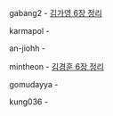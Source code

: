 gabang2 - [김가영 6장 정리](https://gabang2.notion.site/6-23ecd5739f4347e79c27e18af41eb020?pvs=4)


karmapol - 


an-jiohh - 


mintheon - [김경훈 6장 정리](https://github.com/KarmaPol/Obsidian_Vault/blob/main/1.%20Projects/대규모시스템설계%20스터디/6.%20키-값%20저장소%20설계.md)


gomudayya - 


kung036 - 



